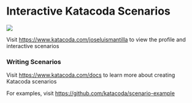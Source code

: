 # Interactive Katacoda Scenarios

[![](http://shields.katacoda.com/katacoda/joseluismantilla/count.svg)](https://www.katacoda.com/joseluismantilla "Get your profile on Katacoda.com")

Visit https://www.katacoda.com/joseluismantilla to view the profile and interactive scenarios

### Writing Scenarios
Visit https://www.katacoda.com/docs to learn more about creating Katacoda scenarios

For examples, visit https://github.com/katacoda/scenario-example
